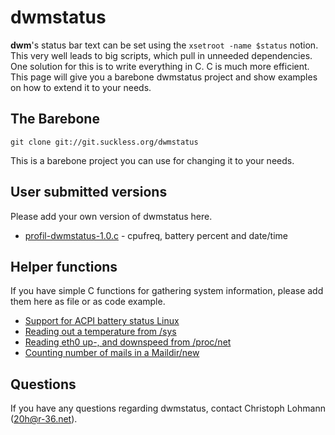 dwmstatus
=========

**dwm**'s status bar text can be set using the `xsetroot -name $status`
notion. This very well leads to big scripts, which pull in unneeded
dependencies. One solution for this is to write everything in C. C is much
more efficient. This page will give you a barebone dwmstatus project and
show examples on how to extend it to your needs.

The Barebone
------------

	git clone git://git.suckless.org/dwmstatus

This is a barebone project you can use for changing it to your needs.

User submitted versions
-----------------------

Please add your own version of dwmstatus here. 

* [profil-dwmstatus-1.0.c](profil-dwmstatus-1.0.c) - cpufreq, battery percent and date/time


Helper functions
----------------

If you have simple C functions for gathering system information, please
add them here as file or as code example.

* [Support for ACPI battery status Linux](new-acpi-battery.c)
* [Reading out a temperature from /sys](dwmstatus-temperature.c)
* [Reading eth0 up-, and downspeed from /proc/net](dwmstatus-netusage.c)
* [Counting number of mails in a Maildir/new](mail_counter.c)

Questions
---------

If you have any questions regarding dwmstatus, contact Christoph Lohmann
(<20h@r-36.net>).

